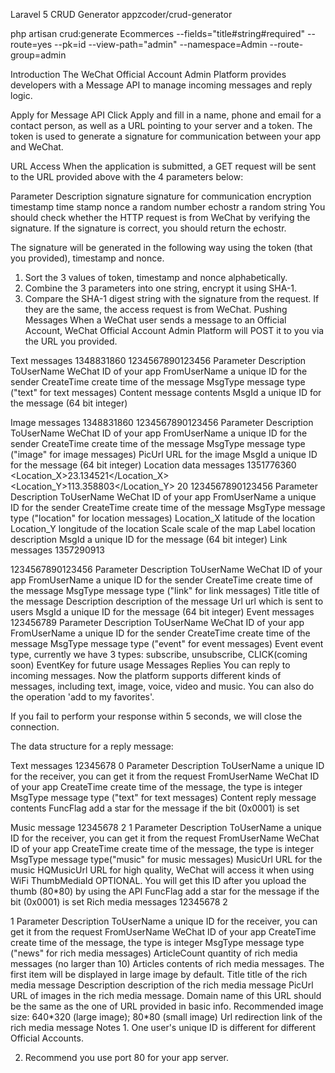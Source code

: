 Laravel 5 CRUD Generator
appzcoder/crud-generator

php artisan crud:generate Ecommerces --fields="title#string#required" --route=yes --pk=id --view-path="admin" --namespace=Admin --route-group=admin

Introduction
The WeChat Official Account Admin Platform provides developers with a Message API to manage incoming messages and reply logic.

Apply for Message API
Click Apply and fill in a name, phone and email for a contact person, as well as a URL pointing to your server and a token. The token is used to generate a signature for communication between your app and WeChat.

URL Access
When the application is submitted, a GET request will be sent to the URL provided above with the 4 parameters below:

Parameter	Description
signature	signature for communication encryption
timestamp	time stamp
nonce	a random number
echostr	a random string
You should check whether the HTTP request is from WeChat by verifying the signature. If the signature is correct, you should return the echostr.

The signature will be generated in the following way using the token (that you provided), timestamp and nonce.

1. Sort the 3 values of token, timestamp and nonce alphabetically.
2. Combine the 3 parameters into one string, encrypt it using SHA-1.
3. Compare the SHA-1 digest string with the signature from the request. If they are the same, the access request is from WeChat.
Pushing Messages
When a WeChat user sends a message to an Official Account, WeChat Official Account Admin Platform will POST it to you via the URL you provided.

Text messages
 <xml>
 <ToUserName><![CDATA[toUser]]></ToUserName>
 <FromUserName><![CDATA[fromUser]]></FromUserName> 
 <CreateTime>1348831860</CreateTime>
 <MsgType><![CDATA[text]]></MsgType>
 <Content><![CDATA[this is a test]]></Content>
 <MsgId>1234567890123456</MsgId>
 </xml>
Parameter	Description
ToUserName	WeChat ID of your app
FromUserName	a unique ID for the sender
CreateTime	create time of the message
MsgType	message type ("text" for text messages)
Content	message contents
MsgId	a unique ID for the message (64 bit integer)

Image messages
 <xml>
 <ToUserName><![CDATA[toUser]]></ToUserName>
 <FromUserName><![CDATA[fromUser]]></FromUserName>
 <CreateTime>1348831860</CreateTime>
 <MsgType><![CDATA[image]]></MsgType>
 <PicUrl><![CDATA[this is a url]></PicUrl>
 <MsgId>1234567890123456</MsgId>
 </xml>
Parameter	Description
ToUserName	WeChat ID of your app
FromUserName	a unique ID for the sender
CreateTime	create time of the message
MsgType	message type ("image" for image messages)
PicUrl	URL for the image
MsgId	a unique ID for the message (64 bit integer)
Location data messages
<xml>
<ToUserName><![CDATA[toUser]]></ToUserName>
<FromUserName><![CDATA[fromUser]]></FromUserName>
<CreateTime>1351776360</CreateTime>
<MsgType><![CDATA[location]]></MsgType>
<Location_X>23.134521</Location_X>
<Location_Y>113.358803</Location_Y>
<Scale>20</Scale>
<Label><![CDATA[location]]></Label>
<MsgId>1234567890123456</MsgId>
</xml> 
Parameter	Description
ToUserName	WeChat ID of your app
FromUserName	a unique ID for the sender
CreateTime	create time of the message
MsgType	message type ("location" for location messages)
Location_X	latitude of the location
Location_Y	longitude of the location
Scale	scale of the map
Label	location description
MsgId	a unique ID for the message (64 bit integer)
Link messages
 <xml>
 <ToUserName><![CDATA[toUser]]></ToUserName>
 <FromUserName><![CDATA[fromUser]]></FromUserName>
 <CreateTime>1357290913</CreateTime>
 <MsgType><![CDATA[link]]></MsgType>
 <Title><![CDATA[WeChat Official Account Platform portal]]></Title>
 <Description><![CDATA[The URL of the portal]]></Description>
 <Url><![CDATA[url]]></Url>
 <MsgId>1234567890123456</MsgId>
 </xml> 
Parameter	Description
ToUserName	WeChat ID of your app
FromUserName	a unique ID for the sender
CreateTime	create time of the message
MsgType	message type ("link" for link messages)
Title	title of the message
Description	description of the message
Url	url which is sent to users
MsgId	a unique ID for the message (64 bit integer)
Event messages
 <xml><ToUserName><![CDATA[toUser]]></ToUserName>
 <FromUserName><![CDATA[FromUser]]></FromUserName>
 <CreateTime>123456789</CreateTime>
 <MsgType><![CDATA[event]]></MsgType>
 <Event><![CDATA[EVENT]]></Event>
 <EventKey><![CDATA[EVENTKEY]]></EventKey>
 </xml>
Parameter	Description
ToUserName	WeChat ID of your app
FromUserName	a unique ID for the sender
CreateTime	create time of the message
MsgType	message type ("event" for event messages)
Event	event type, currently we have 3 types: subscribe, unsubscribe, CLICK(coming soon)
EventKey	for future usage
Messages Replies
You can reply to incoming messages. Now the platform supports different kinds of messages, including text, image, voice, video and music. You can also do the operation 'add to my favorites'.

If you fail to perform your response within 5 seconds, we will close the connection.

The data structure for a reply message:

Text messages
 <xml>
 <ToUserName><![CDATA[toUser]]></ToUserName>
 <FromUserName><![CDATA[fromUser]]></FromUserName>
 <CreateTime>12345678</CreateTime>
 <MsgType><![CDATA[text]]></MsgType>
 <Content><![CDATA[content]]></Content>
 <FuncFlag>0</FuncFlag>
 </xml>
Parameter	Description
ToUserName	a unique ID for the receiver, you can get it from the request
FromUserName	WeChat ID of your app
CreateTime	create time of the message, the type is integer
MsgType	message type ("text" for text messages)
Content	reply message contents
FuncFlag	add a star for the message if the bit (0x0001) is set

Music message
<xml>
  <ToUserName><![CDATA[toUser]]></ToUserName>
  <FromUserName><![CDATA[fromUser]]></FromUserName>
  <CreateTime>12345678</CreateTime>
  <MsgType><![CDATA[news]]></MsgType>
  <ArticleCount>2</ArticleCount>
  <Articles>
    <item>
      <Title><![CDATA[title1]]></Title> 
      <Description><![CDATA[description1]]></Description>
      <PicUrl><![CDATA[picurl]]></PicUrl>
      <Url><![CDATA[url]]></Url>
    </item>
    <item>
      <Title><![CDATA[title]]></Title>
      <Description><![CDATA[description]]></Description>
      <PicUrl><![CDATA[picurl]]></PicUrl>
      <Url><![CDATA[url]]></Url>
    </item>
  </Articles>
  <FuncFlag>1</FuncFlag>
</xml> 
Parameter	Description
ToUserName	a unique ID for the receiver, you can get it from the request
FromUserName	WeChat ID of your app
CreateTime	create time of the message, the type is integer
MsgType	message type("music" for music messages)
MusicUrl	URL for the music
HQMusicUrl	URL for high quality, WeChat will access it when using WiFi
ThumbMediaId	OPTIONAL. You will get this ID after you upload the thumb (80*80) by using the API
FuncFlag	add a star for the message if the bit (0x0001) is set
Rich media messages
 <xml>
 <ToUserName><![CDATA[toUser]]></ToUserName>
 <FromUserName><![CDATA[fromUser]]></FromUserName>
 <CreateTime>12345678</CreateTime>
 <MsgType><![CDATA[news]]></MsgType>
 <ArticleCount>2</ArticleCount>
 <Articles>
 <item>
 <Title><![CDATA[title1]]></Title> 
 <Description><![CDATA[description1]]></Description>
 <PicUrl><![CDATA[picurl]]></PicUrl>
 <Url><![CDATA[url]]></Url>
 </item>
 <item>
 <Title><![CDATA[title]]></Title>
 <Description><![CDATA[description]]></Description>
 <PicUrl><![CDATA[picurl]]></PicUrl>
 <Url><![CDATA[url]]></Url>
 </item>
 </Articles>
 <FuncFlag>1</FuncFlag>
 </xml> 
Parameter	Description
ToUserName	a unique ID for the receiver, you can get it from the request
FromUserName	WeChat ID of your app
CreateTime	create time of the message, the type is integer
MsgType	message type ("news" for rich media messages)
ArticleCount	quantity of rich media messages (no larger than 10)
Articles	contents of rich media messages. The first item will be displayed in large image by default.
Title	title of the rich media message
Description	description of the rich media message
PicUrl	URL of images in the rich media message. Domain name of this URL should be the same as the one of URL provided in basic info. Recommended image size: 640*320 (large image); 80*80 (small image)
Url	redirection link of the rich media message
Notes
1. One user's unique ID is different for different Official Accounts.

2. Recommend you use port 80 for your app server.


